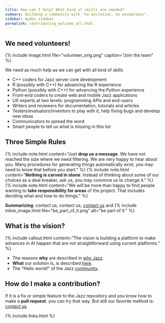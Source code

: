 ```yaml
---
title: How can I help? What kind of skills are needed?
summary: Building a community with "no exclusion, no exceptions".
sidebar: mydoc_sidebar
permalink: contributing_welcome_all.html
---
```


## We need volunteers!

{% include image.html file="volunteer_orig.png" caption="Join the team" %}

We need as much help as we can get with all kind of skills

  * C++ coders for Jazz server core development
  * R (possibly with C++) for advancing the R experience
  * Python (possibly with C++) for advancing the Python experience
  * Front-end coders to create web and mobile Jazz applications
  * UX experts at two levels: programming APIs and end-users
  * Writers and reviewers for documentation, tutorials and articles
  * Testers/evaluators/inventors to play with it, help fixing bugs and develop new ideas
  * Communicators to spread the word
  * Smart people to tell us what is missing in this list

## Three Simple Rules

{% include note.html content="Just **drop us a message**. We have not reached the size where we need filtering. We are very happy to hear
about you. Many procedures for generating things automatically exist, you may need to know that before you start." %}
{% include note.html content="**Nothing is carved in stone**. Instead of thinking about some of our choices as a deal breaker, ask us, you
may convince us to change it." %}
{% include note.html content="We will be more than happy to find people wanting to **take responsibility for areas** of the project. That
includes deciding what and how to do things." %}

**Summarizing**: contact us, contact us, <a href="mailto:kaalam@kaalam.ai">contact us</a>
and {% include inline_image.html file="be_part_of_it.png" alt="be part of it." %}

## What is the vision?

{% include callout.html content="The vision is building a platform to make advances in AI happen that are not straightforward using current
platforms." %}

  * The reasons **why** are described in [why Jazz](/kaalam/2018/10/04/why_jazz.html).
  * **What** our solution is, is described [here](basics_jazz_vision.html).
  * The "Hello world!" of the Jazz [community](/kaalam/2018/10/03/what_is_kaalam.ai.html).

## How do I make a contribution?

If it is a fix or simple feature to the Jazz repository and you know how to make a **pull request**. you can try that way. But still our
favorite method is: <a href="mailto:kaalam@kaalam.ai">contact us</a>.

{% include links.html %}
